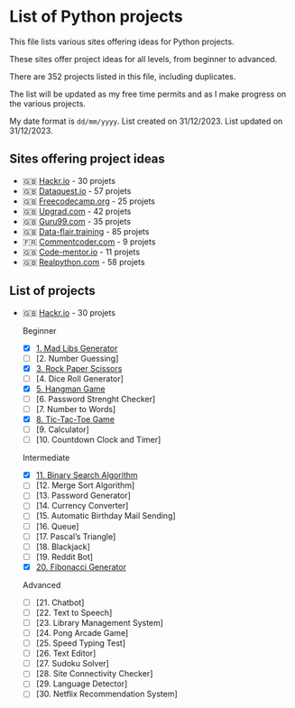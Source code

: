 # List of Python projects

This file lists various sites offering ideas for Python projects.

These sites offer project ideas for all levels, from beginner to advanced.

There are 352 projects listed in this file, including duplicates.

The list will be updated as my free time permits and as I make progress on the various projects.

My date format is `dd/mm/yyyy`.
List created on 31/12/2023.
List updated on 31/12/2023.

## Sites offering project ideas

- :uk: [Hackr.io](https://hackr.io/blog/python-projects) - 30 projets
- :uk: [Dataquest.io](https://www.dataquest.io/blog/python-projects-for-beginners/) - 57 projets
- :uk: [Freecodecamp.org](https://www.freecodecamp.org/news/python-projects-for-beginners/) - 25 projets
- :uk: [Upgrad.com](https://www.upgrad.com/blog/python-projects-ideas-topics-beginners/) - 42 projets
- :uk: [Guru99.com](https://www.guru99.com/python-projects-for-beginners.html) - 35 projets
- :uk: [Data-flair.training](https://data-flair.training/blogs/python-project-ideas/) - 85 projets
- :fr: [Commentcoder.com](https://www.commentcoder.com/projets-python-debutants/) - 9 projets
- :uk: [Code-mentor.io](https://www.codementor.io/projects/python) - 11 projets
- :uk: [Realpython.com](https://realpython.com/tutorials/projects/) - 58 projets

## List of projects

- :uk: [Hackr.io](https://hackr.io/blog/python-projects) - 30 projets

    Beginner
    - [x] [1. Mad Libs Generator](https://github.com/Vhivi/MadLibsGenerator)
    - [ ] [2. Number Guessing]
    - [x] [3. Rock Paper Scissors](https://github.com/Vhivi/PierrePapierCiseaux)
    - [ ] [4. Dice Roll Generator]
    - [x] [5. Hangman Game](https://github.com/Vhivi/JeuDuPendu)
    - [ ] [6. Password Strenght Checker]
    - [ ] [7. Number to Words]
    - [x] [8. Tic-Tac-Toe Game](https://github.com/Vhivi/Morpion)
    - [ ] [9. Calculator]
    - [ ] [10. Countdown Clock and Timer]

    Intermediate
    - [x] [11. Binary Search Algorithm](https://github.com/Vhivi/RechercheDichotomique)
    - [ ] [12. Merge Sort Algorithm]
    - [ ] [13. Password Generator]
    - [ ] [14. Currency Converter]
    - [ ] [15. Automatic Birthday Mail Sending]
    - [ ] [16. Queue]
    - [ ] [17. Pascal’s Triangle]
    - [ ] [18. Blackjack]
    - [ ] [19. Reddit Bot]
    - [x] [20. Fibonacci Generator](https://github.com/Vhivi/GenerateurFibonacci)

    Advanced
    - [ ] [21. Chatbot]
    - [ ] [22. Text to Speech]
    - [ ] [23. Library Management System]
    - [ ] [24. Pong Arcade Game]
    - [ ] [25. Speed Typing Test]
    - [ ] [26. Text Editor]
    - [ ] [27. Sudoku Solver]
    - [ ] [28. Site Connectivity Checker]
    - [ ] [29. Language Detector]
    - [ ] [30. Netflix Recommendation System]
